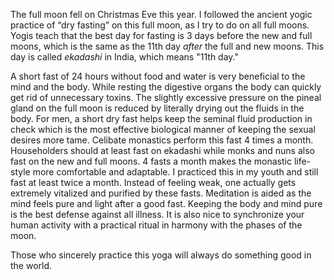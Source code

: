 The full moon fell on Christmas Eve this year. I followed the ancient yogic practice of “dry fasting” on this full moon, as I try to do on all full moons. Yogis teach that the best day for fasting is 3 days before the new and full moons, which is the same as the 11th day <em>after</em> the full and new moons.  This day is called <em>ekadashi</em> in India, which means "11th day."  

A short fast of 24 hours without food and water is very beneficial to the mind and the body. While resting the digestive organs the body can quickly get rid of unnecessary toxins. The slightly excessive pressure on the pineal gland on the full moon is reduced by literally drying out the fluids in the body. For men, a short dry fast helps keep the seminal fluid production in check which is the most effective biological manner of keeping the sexual desires more tame. Celibate monastics perform this fast 4 times a month. Householders should at least fast on ekadashi while monks and nuns also fast on the new and full moons.  4 fasts a month makes the monastic life-style more comfortable and adaptable. I practiced this in my youth and still fast at least twice a month. Instead of feeling weak, one actually gets extremely vitalized and purified by these fasts.  Meditation is aided as the mind feels pure and light after a good fast.  Keeping the body and mind pure is the best defense against all illness.  It is also nice to synchronize your human activity with a practical ritual in harmony with the phases of the moon.  

Those who sincerely practice this yoga will always do something good in the world.
